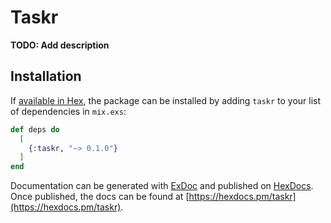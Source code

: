 # Taskr

**TODO: Add description**

## Installation

If [available in Hex](https://hex.pm/docs/publish), the package can be installed
by adding `taskr` to your list of dependencies in `mix.exs`:

```elixir
def deps do
  [
    {:taskr, "~> 0.1.0"}
  ]
end
```

Documentation can be generated with [ExDoc](https://github.com/elixir-lang/ex_doc)
and published on [HexDocs](https://hexdocs.pm). Once published, the docs can
be found at [https://hexdocs.pm/taskr](https://hexdocs.pm/taskr).


